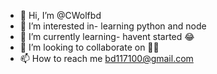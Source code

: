 - 👋 Hi, I’m @CWolfbd
- 👀 I’m interested in- learning python and node 
- 🌱 I’m currently learning- havent started 😂
- 💞️ I’m looking to collaborate on 🤷‍♂️
- 📫 How to reach me bd117100@gmail.com

<!---
CWolfbd/CWolfbd is a ✨ special ✨ repository because its `README.md` (this file) appears on your GitHub profile.
You can click the Preview link to take a look at your changes.
--->
